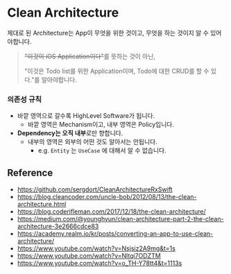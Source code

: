 # Clean Architecture

제대로 된 Architecture는 App이 무엇을 위한 것이고, 무엇을 하는 것이지 알 수 있어야합니다.

> ~~"이것이 iOS Application이다"~~를 뜻하는 것이 아닌, 
>
> "이것은 Todo list를 위한 Application이며, Todo에 대한 CRUD를 할 수 있다."를 알아야합니다.

### 의존성 규칙

- 바깥 영역으로 갈수록 HighLevel Software가 됩니다.
  - 바깥 영역은 Mechanism이고, 내부 영역은 Policy입니다.
- **Dependency는 오직 내부**로만 향합니다.
  - 내부의 영역은 외부의 어떤 것도 알아서는 안됩니다.
    - e.g.  `Entity` 는 `UseCase` 에 대해서 알 수 없습니다.

## Reference

- https://github.com/sergdort/CleanArchitectureRxSwift
- https://blog.cleancoder.com/uncle-bob/2012/08/13/the-clean-architecture.html
- https://blog.coderifleman.com/2017/12/18/the-clean-architecture/
- https://medium.com/@younghyun/clean-architecture-part-2-the-clean-architecture-3e2666cdce83
- https://academy.realm.io/kr/posts/converting-an-app-to-use-clean-architecture/
- https://www.youtube.com/watch?v=Nsjsiz2A9mg&t=1s
- https://www.youtube.com/watch?v=Nltqi7ODZTM
- https://www.youtube.com/watch?v=o_TH-Y78tt4&t=1113s

